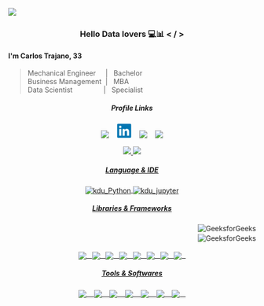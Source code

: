 <!-- --------------------------------------------------------------------------------------------------- -->
<!--                                                WELCOME                                              -->
<!-- --------------------------------------------------------------------------------------------------- -->
![](https://visitor-badge.glitch.me/badge?page_id=kdutrajano.kdutrajano)
### <p align=center> Hello Data lovers 💻📊 __< / >__
  
#### **I'm Carlos Trajano, 33**
>Mechanical Engineer &nbsp;&nbsp;&nbsp;&nbsp;| &nbsp;&nbsp;Bachelor<br/>
>Business Management&nbsp; | &nbsp;&nbsp;MBA<br/>
>Data Scientist
&nbsp;&nbsp;&nbsp;&nbsp;&nbsp;&nbsp;&nbsp;&nbsp;&nbsp;&nbsp;&nbsp;&nbsp;&nbsp;&nbsp;
  | &nbsp;&nbsp;Specialist<br/>

<!-- --------------------------------------------------------------------------------------------------- -->
<!--                                               PROFILE LINKS                                         -->
<!-- --------------------------------------------------------------------------------------------------- -->
##### <p align=center> **Profile Links**
<p align=center>
<a href = "mailto:carlosedutrajano@gmail.com"><img height="30"
src='https://www.gstatic.com/images/branding/product/1x/hh_gmail_64dp.png' ></a> &nbsp;&nbsp;
<a href="https://www.linkedin.com/in/carlostrajano/" target="_blank"><img height="30"
src='https://raw.githubusercontent.com/devicons/devicon/2ae2a900d2f041da66e950e4d48052658d850630/icons/linkedin/linkedin-original.svg'></a> &nbsp;&nbsp;
<a href="https://www.instagram.com/kdu_trajano" target="_blank"><img height="30"
src='https://upload.wikimedia.org/wikipedia/commons/thumb/9/96/Instagram.svg/2048px-Instagram.svg.png'></a> &nbsp;&nbsp;
<a href="https://www.kaggle.com/kdutrajano" target="_blank"><img height="25"
src='https://www.kaggle.com/static/images/site-logo.png'></a>

<!-- --------------------------------------------------------------------------------------------------- -->
<!--                                               GITHUB STATS                                          -->
<!-- --------------------------------------------------------------------------------------------------- -->
  
<div align="center">
  <a href="https://github.com/kdutrajano">
  <img height="120em" src="https://github-readme-stats.vercel.app/api?username=kdutrajano&show_icons=true&theme=github_dark&include_all_commits=true&count_private=true"/>

  <img height="120em" src="https://github-readme-stats.vercel.app/api/top-langs?username=kdutrajano&show_icons=true&locale=en&layout=compact&theme=github_dark"/>
</div>

  
<!-- --------------------------------------------------------------------------------------------------- -->
<!--                                               LANGUAGE & IDE                                        -->
<!-- --------------------------------------------------------------------------------------------------- -->
  
##### <p align=center> **Language & IDE**
<p align=center>
  <img align="center" alt="kdu_Python" height="50" src="https://cdn.jsdelivr.net/gh/devicons/devicon/icons/python/python-original-wordmark.svg">
  <img align="center" alt="kdu_jupyter" height="50" src="https://cdn.jsdelivr.net/gh/devicons/devicon/icons/jupyter/jupyter-original-wordmark.svg">
<br>
</div>

<!-- --------------------------------------------------------------------------------------------------- -->
<!--                                         LIBRARY & FRAMEWORKS                                        -->
<!-- --------------------------------------------------------------------------------------------------- -->  
  
##### <p align=center> **Libraries & Frameworks**

  <marquee  behavior="scroll" direction="left">        
          <img src=
"https://media.geeksforgeeks.org/wp-content/cdn-uploads/20190710102234/download3.png"
          alt="GeeksforGeeks logo"> 
    </marquee>

<marquee>        
          <img src=
"https://media.geeksforgeeks.org/wp-content/cdn-uploads/20190710102234/download3.png"
          alt="GeeksforGeeks logo"> 
</marquee> 

<p align=center>
<img align="center" height="30" src='https://user-images.githubusercontent.com/50221806/86498222-c4c12800-bd39-11ea-9709-160ad4ba63e1.png'>&nbsp;&nbsp;
<img align="center" height="30" src='https://pandas.pydata.org/static/img/pandas_white.svg'>&nbsp;&nbsp;
<img align="center" height="20" src='https://matplotlib.org/_static/logo2_compressed.svg'>&nbsp;&nbsp;
<img align="center" height="30" src='https://seaborn.pydata.org/_static/logo-wide-lightbg.svg'>&nbsp;&nbsp;
<img align="center" height="30" src='https://scikit-learn.org/stable/_static/scikit-learn-logo-small.png'>&nbsp;&nbsp;
<img align="center" height="50" src='https://www.scipy.org/_static/images/sympy_logo.png'>&nbsp;&nbsp;
<img align="center" height="50" src='https://funthon.files.wordpress.com/2017/05/bs.png'>&nbsp;&nbsp;
<img align="center" height="30" src='https://img.portalgsti.com.br/OcsHhsi42lFfKiWbY9GVTDliHi8=/200x200/https://www.portalgsti.com.br/media/uploads/community/2016/04/25/sqlite.png'>&nbsp;&nbsp;

<br>

<!-- --------------------------------------------------------------------------------------------------- -->
<!--                                         TOOLS AND SOFTWARES                                         -->
<!-- --------------------------------------------------------------------------------------------------- -->  

##### <p align=center> **Tools & Softwares**
<div align="center">
<img align="center" height="40" src='https://img.icons8.com/color/144/000000/solidworks.png'>&nbsp;&nbsp;&nbsp;
<img align="center" height="30" src='https://taiwebs.com/upload/icons/cimatron220-220.png'>&nbsp;&nbsp;&nbsp;
<img align="center" height="30" src='https://seeklogo.com/images/A/autocad-logo-C9817CB828-seeklogo.com.png'>&nbsp;&nbsp;&nbsp;
<img align="center" height="30" src='https://www.totvs.com/wp-content/uploads/2019/09/logo.png'>&nbsp;&nbsp;&nbsp;
<img align="center" height="30" src='https://upload.wikimedia.org/wikipedia/commons/thumb/1/10/Mitsubishi_Electric_logo.svg/1280px-Mitsubishi_Electric_logo.svg.png'>&nbsp;&nbsp;&nbsp;
<img align="center" height="30" src='https://upload.wikimedia.org/wikipedia/commons/thumb/3/34/Microsoft_Office_Excel_%282019%E2%80%93present%29.svg/1101px-Microsoft_Office_Excel_%282019%E2%80%93present%29.svg.png'>&nbsp;&nbsp;&nbsp;
<img align="center" height="30" src='https://upload.wikimedia.org/wikipedia/commons/thumb/9/98/Microsoft_Project_%282019%E2%80%93present%29.svg/2346px-Microsoft_Project_%282019%E2%80%93present%29.svg.png'>&nbsp;&nbsp;&nbsp;
